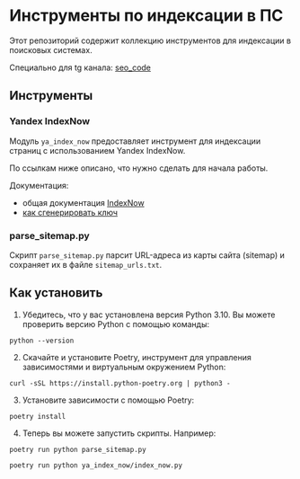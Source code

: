 # Инструменты по индексации в ПС

Этот репозиторий содержит коллекцию инструментов для индексации в поисковых системах.

Специально для tg канала: [seo_code](https://t.me/seo_code)

## Инструменты

### Yandex IndexNow

Модуль `ya_index_now` предоставляет инструмент для индексации страниц с использованием Yandex IndexNow.

По ссылкам ниже описано, что нужно сделать для начала работы.

Документация:

- общая документация [IndexNow](https://yandex.ru/support/webmaster/indexing-options/index-now.html)
- [как сгенерировать ключ](https://yandex.ru/support/webmaster/indexnow/key.html)

### parse_sitemap.py

Скрипт `parse_sitemap.py` парсит URL-адреса из карты сайта (sitemap) и сохраняет их в файле `sitemap_urls.txt`.

## Как установить

1. Убедитесь, что у вас установлена версия Python 3.10. Вы можете проверить версию Python с помощью команды:

```shell
python --version
```

2. Скачайте и установите Poetry, инструмент для управления зависимостями и виртуальным окружением Python:

```shell
curl -sSL https://install.python-poetry.org | python3 -
```

3. Установите зависимости с помощью Poetry:

```shell
poetry install
```

4. Теперь вы можете запустить скрипты. Например:

```shell
poetry run python parse_sitemap.py
```

```shell
poetry run python ya_index_now/index_now.py
```